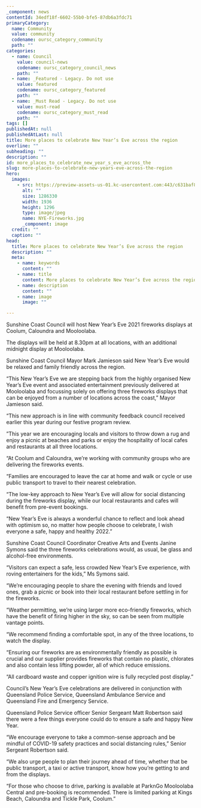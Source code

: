 ```yaml
---
_component: news
contentId: 34edf18f-6602-55b0-bfe5-87db6a3fdc71
primaryCategory:
  name: Community
  value: community
  codename: oursc_category_community
  path: ""
categories:
  - name: Council
    value: council-news
    codename: oursc_category_council_news
    path: ""
  - name: _Featured - Legacy. Do not use
    value: featured
    codename: oursc_category_featured
    path: ""
  - name: _Must Read - Legacy. Do not use
    value: must-read
    codename: oursc_category_must_read
    path: ""
tags: []
publishedAt: null
publishedAtLast: null
title: More places to celebrate New Year’s Eve across the region
overline: ""
subheading: ""
description: ""
id: more_places_to_celebrate_new_year_s_eve_across_the
slug: more-places-to-celebrate-new-years-eve-across-the-region
hero:
  images:
    - src: https://preview-assets-us-01.kc-usercontent.com:443/c631baf8-1b46-001f-580c-d0001b68b4a8/6631e2c0-6ebc-4fca-89d5-c595216754bf/NYE-Fireworks.jpg
      alt: ""
      size: 1286330
      width: 1936
      height: 1296
      type: image/jpeg
      name: NYE-Fireworks.jpg
      _component: image
  credit: ""
  caption: ""
head:
  title: More places to celebrate New Year’s Eve across the region
  description: ""
  meta:
    - name: keywords
      content: ""
    - name: title
      content: More places to celebrate New Year’s Eve across the region
    - name: description
      content: ""
    - name: image
      image: ""

---
```

Sunshine Coast Council will host New Year’s Eve 2021 fireworks displays at Coolum, Caloundra and Mooloolaba.

The displays will be held at 8.30pm at all locations, with an additional midnight display at Mooloolaba.

Sunshine Coast Council Mayor Mark Jamieson said New Year’s Eve would be relaxed and family friendly across the region.

“This New Year’s Eve we are stepping back from the highly organised New Year’s Eve event and associated entertainment previously delivered at Mooloolaba and focussing solely on offering three fireworks displays that can be enjoyed from a number of locations across the coast,” Mayor Jamieson said.

“This new approach is in line with community feedback council received earlier this year during our festive program review.

”This year we are encouraging locals and visitors to throw down a rug and enjoy a picnic at beaches and parks or enjoy the hospitality of local cafes and restaurants at all three locations.

“At Coolum and Caloundra, we’re working with community groups who are delivering the fireworks events. 

“Families are encouraged to leave the car at home and walk or cycle or use public transport to travel to their nearest celebration.

“The low-key approach to New Year’s Eve will allow for social distancing during the fireworks display, while our local restaurants and cafes will benefit from pre-event bookings.

“New Year’s Eve is always a wonderful chance to reflect and look ahead with optimism so, no matter how people choose to celebrate, I wish everyone a safe, happy and healthy 2022.”

Sunshine Coast Council Coordinator Creative Arts and Events Janine Symons said the three fireworks celebrations would, as usual, be glass and alcohol-free environments.

“Visitors can expect a safe, less crowded New Year’s Eve experience, with roving entertainers for the kids,” Ms Symons said.

“We’re encouraging people to share the evening with friends and loved ones, grab a picnic or book into their local restaurant before settling in for the fireworks.

“Weather permitting, we’re using larger more eco-friendly fireworks, which have the benefit of firing higher in the sky, so can be seen from multiple vantage points.

“We recommend finding a comfortable spot, in any of the three locations, to watch the display.

“Ensuring our fireworks are as environmentally friendly as possible is crucial and our supplier provides fireworks that contain no plastic, chlorates and also contain less lifting powder, all of which reduce emissions.

“All cardboard waste and copper ignition wire is fully recycled post display.”

Council’s New Year’s Eve celebrations are delivered in conjunction with Queensland Police Service, Queensland Ambulance Service and Queensland Fire and Emergency Service.

Queensland Police Service officer Senior Sergeant Matt Robertson said there were a few things everyone could do to ensure a safe and happy New Year.

“We encourage everyone to take a common-sense approach and be mindful of COVID-19 safety practices and social distancing rules,” Senior Sergeant Robertson said.

“We also urge people to plan their journey ahead of time, whether that be public transport, a taxi or active transport, know how you’re getting to and from the displays.

“For those who choose to drive, parking is available at ParknGo Mooloolaba Central and pre-booking is recommended. There is limited parking at Kings Beach, Caloundra and Tickle Park, Coolum.”

